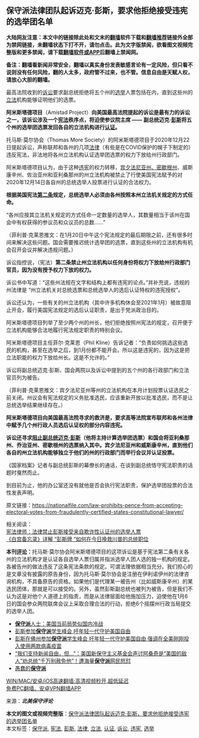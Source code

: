  <h2>保守派法律团队起诉迈克·彭斯，要求他拒绝接受违宪的选举团名单</h2> <p class="notice"><b>大陆网友注意：本文中的链接除此处和文末的<a href="https://github.com/bannedbook/fanqiang" >翻墙</a>软件下载和<a href="https://github.com/killgcd/justmysocks/blob/master/README.md">翻墙推荐</a>链接外全部为禁网链接，未翻墙状态下打不开，请勿点击。此为文字版禁闻，欲看图文视频完整版和更多禁闻，请下载<a href="https://github.com/bannedbook/fanqiang">翻墙软件或APP</a>后翻墙上禁闻网。</p><p>备注：翻墙看新闻非常安全，翻墙以真实身份发表敏感言论有一定风险，但只看不说则没有任何风险，翻的人太多，政府管不过来，也不管。信息自由是天赋人权，请放心大胆的翻墙。</b></p>  <div class="entry"> <p></p> <p></p> <p class="has-medium-font-size">最高法院收到的<a href="https://www.bannedbook.org/bnews/tag/%E8%AF%89%E8%AE%BC/" class="st_tag internal_tag" rel="tag" title="标签 诉讼 下的日志">诉讼</a>要求副总统拒绝将五个州的<a href="https://www.bannedbook.org/bnews/tag/%e9%80%89%e4%b8%be/" class="st_tag internal_tag" rel="tag" title="标签 选举 下的日志">选举</a>人票包括在内，直到这些州的<a href="https://www.bannedbook.org/bnews/tag/%E7%AB%8B%E6%B3%95/" class="st_tag internal_tag" rel="tag" title="标签 立法 下的日志">立法</a>机构能够证明他们的选票。</p> <p><strong>阿米斯塔德项目</strong>（Amistad Project）<strong>向美国最高法院提起的诉讼是最有力的诉讼之一，该诉讼涉及一个<a href="https://www.bannedbook.org/bnews/tag/%e5%ae%aa%e6%b3%95/" class="st_tag internal_tag" rel="tag" title="标签 宪法 下的日志">宪法</a>秩序点，将迫使参议院主席 —— 副总统迈克·<a href="https://www.bannedbook.org/bnews/tag/%e5%bd%ad%e6%96%af/" class="st_tag internal_tag" rel="tag" title="标签 彭斯 下的日志">彭斯</a>将五个州的选举团选票发回各自的立法机构进行<a href="https://www.bannedbook.org/bnews/tag/%E8%AE%A4%E8%AF%81/" class="st_tag internal_tag" rel="tag" title="标签 认证 下的日志">认证</a>。</strong></p> <p>托马斯·莫尔协会（Thomas More Society）的阿米斯塔德项目于2020年12月22日提起诉讼，声称联邦和各州的几项<a href="https://www.bannedbook.org/bnews/tag/%e6%b3%95%e5%be%8b/" class="st_tag internal_tag" rel="tag" title="标签 法律 下的日志">法律</a>（有些是在COVID保护的幌子下制定的）违反宪法，非法地将各州立法机构认证选举团选票的权力下放给州行政部门。</p> <p>阿米斯塔德项目认为，由于这种<a href="https://www.bannedbook.org/bnews/tag/%E8%BF%9D%E5%AE%AA/" class="st_tag internal_tag" rel="tag" title="标签 违宪 下的日志">违宪</a>的权力转移，<a href="https://nationalfile.com/electoral-college-pennsylvania-michigan-legislatures-open-door-for-congress-to-challenge-electors/" data-type="URL" data-id="https://nationalfile.com/electoral-college-pennsylvania-michigan-legislatures-open-door-for-congress-to-challenge-electors/">宾夕法尼亚州、密歇根州</a>、威斯康辛州、佐治亚州和亚利桑那州的州立法机构被禁止了行使美国宪法赋予的对2020年12月14日各自州的总统选举人投票进行认证的合法权力。</p>  <p><strong>根据美国宪法<a href="https://www.archives.gov/founding-docs/constitution-transcript#toc-article-ii-" data-type="URL" data-id="https://www.archives.gov/founding-docs/constitution-transcript#toc-article-ii-">第二条</a>规定，总统选举人必须由各州按照本州立法机关规定的方式任命。</strong></p> <p><span class="has-inline-color">“各州应按其立法机关规定的方式任命一定数量的选举人，其数量相当于该州在国会中有权获得的参议员和众议员的总数……”</span></p> <div class="wp-block-image"> <figure class="aligncenter size-large"></figure> </div> <p>（菲利普·克莱恩推文：<span class="has-inline-color">在1月20日中午这个宪法规定的最后期限之前，还有很多时间来解决这些问题。国会需要推迟统计选举团的选票，直到这些州的立法机构有机会召开会议并解决违规问题。</span>）</p> <p>诉讼指控说，（宪法）<strong>第二条禁止州立法机构以任何身份将权力下放给州行政部门官员，因为没有授予权力下放的权力。</strong></p> <p>诉讼书中写道：“这些州法规在文字和结构上都有违宪的论点。”并补充说，违规的州法律是 “州立法机关对总统选票和总统选举人的选后认证特权的违宪授权”。</p> <p>诉讼还认为，一些有关的州立法机构（其中许多机构休会至2021年1月）被故意阻止开会，履行美国宪法规定的选后认证职责，是出于党派政治目的。</p>  <p>阿米斯塔德项目列举了至少两个州的州长，他们拒绝按照州宪法的规定，召开便于立法机构能够合法地履行宪法规定职责的特别会议。</p> <p>阿米斯塔德项目主任菲尔·克莱恩（Phil Kline）告诉记者：“负责如何挑选这些选民的机构，甚至在选举之后，到1月份都不能开会。所以这是违宪的，因为这是把立法职能的权力下放给州长。这是不允许的。”</p> <p>诉讼将副总统迈克·彭斯、国会两院以及诉讼中提到的五个州的各行政部门和立法官员列为被告。</p> <div class="wp-block-image"> <figure class="aligncenter size-large"></figure> </div> <p>（菲利普·克莱恩推文：<span class="has-inline-color">宾夕法尼亚州等州的立法机构在本月计划投票认证选民之前关闭。州议会有宪法规定的义务批准选民，应该重新开放以批准选民，而不是让总统选举结果继续存在。</span>）</p> <p><strong>阿米斯塔德项目向美国最高法院寻求的救济是，要求高等法院宣布联邦和各州法律中赋予几个州行政人员选后认证权的部分内容违宪。</strong></p> <p><strong>诉讼还寻求<a href="https://nationalfile.com/law-prohibits-pence-from-accepting-electoral-votes-from-fraudulently-certified-states-constitutional-lawyer/" data-type="URL" data-id="https://nationalfile.com/law-prohibits-pence-from-accepting-electoral-votes-from-fraudulently-certified-states-constitutional-lawyer/">阻止副总统迈克·彭斯</a>（他将主持计算选举团选票）和国会将亚利桑那州、乔治亚州、密歇根州的选票纳入其中。宾夕法尼亚州和威斯康辛州，直到他们各自的州立法机构能够独立于他们的州的行政部门而举行会议并认证投票。</strong></p>  <p>《国家档案》记者与副总统彭斯的幕僚长的通话，在谈到副总统恪守宪法职责的话题时戛然而止。</p> <p>到目前为止，他的办公室还没有就他是否会执行宪法职责，保护选举团投票的合法性发表声明。</p> <p class="has-small-font-size">原文链接：<a href="https://nationalfile.com/law-prohibits-pence-from-accepting-electoral-votes-from-fraudulently-certified-states-constitutional-lawyer/">https://nationalfile.com/law-prohibits-pence-from-accepting-electoral-votes-from-fraudulently-certified-states-constitutional-lawyer/</a></p> <p class="has-small-font-size">相关阅读：<br /> <a href="https://www.bannedbook.org/bnews/comments/20201226/1455365.html" data-type="URL" data-id="http://nacr.info/WordPress/index.php/2020/12/21/constitutional-lawyer-law-prohibits-pence-from-accepting-electoral-votes-from-fraudulently-certified-states/">宪法律师：法律禁止彭斯接受来自欺诈性认证州的选举人票</a><br /> <a href="https://www.bannedbook.org/bnews/comments/20201223/1455366.html" data-type="URL" data-id="http://nacr.info/WordPress/index.php/2020/12/23/white-house-memo-details-how-pence-card-can-save-trumps-presidency-on-dec-23/">《白宫备忘录》详解 “彭斯牌 “如何在今日挽救川普的总统职位</a></p> <p class="has-medium-font-size"><span class="has-inline-color"><strong>本刊<span class='wp_keywordlink_affiliate'><a href="https://www.bannedbook.org/bnews/comments/" title="新闻评论" target="_blank">评论</a></span>：</strong>托马斯·莫尔协会阿米斯塔德项目的这项诉讼是基于宪法第二条有关各州的立法机构才是认证各自选举人票归属并指派选举人团人选的独一机构的规定。各被告州的做法违反了这条宪法条款的规定。可谓法理依据相当充分。我们担心的是文章没有披露的原告身份，因为托马斯·莫尔协会是注册在伊利诺伊州的法律咨询机构，不具备原告的资格。如果他们是代理某一被告州（比如威斯康辛州）的某选民团体，那就是可以接受的。另外，虽然彭斯副总统也被列为被告，但是我们不认为这是对他个人道德上的指责，而是从法律层面给他施加压力，迫使他在1月6日的国会参众两院联席会议上采取合理合法的行动，拒绝6个摇摆州行政当局提交的选举人团。</span></p> <ul class='op-related-articles' title='相关阅读'> <li><a href='https://www.bannedbook.org/bnews/cnnews/20201223/1453444.html' target='_blank'><b>保守派</b>人士：美国当前局势似国内冷战</a></li> <li><a href='https://www.bannedbook.org/bnews/taiwannews/20201223/1453431.html' target='_blank'>彭斯参加<b>保守派</b>学生峰会 吁年轻一代守护美国自由</a></li> <li><a href='https://www.bannedbook.org/bnews/bannedvideo/20201223/1453254.html' target='_blank'>彭斯在佛州参加<b>保守派</b>学生峰会 吁年轻一代守护美国自由 强调在全美刚刚投入使用两款病毒疫苗</a></li> <li><a href='https://www.bannedbook.org/bnews/comments/20201220/1451540.html' target='_blank'>“我们支持新闻自由，但…”：美国新保守主义基金会声讨阿桑奇是“美国的敌人”劝总统“千万别赦免他”！遭海量<b>保守派</b>网民怒怼</a></li> <li><a href='https://www.bannedbook.org/bnews/bblog/20201220/1451088.html' target='_blank'>愚蠢的<b>保守派</b></a></li> </ul> <p class="texttj"> <a href="https://github.com/bannedbook/fanqiang/wiki/V2ray%E6%9C%BA%E5%9C%BA" target="_blank">WIN/MAC/安卓/iOS高速翻墙:高清视频秒开,超低延迟</a><br/> <a href="https://github.com/bannedbook/fanqiang/wiki/%E7%A6%81%E9%97%BB%E7%BD%91%E5%AE%89%E5%8D%93%E7%BF%BB%E5%A2%99%E6%96%B0%E9%97%BBAPP" target="_blank">免费PC翻墙、安卓VPN翻墙APP</a></p><p>来源：<em><span class="has-inline-color has-vivid-cyan-blue-color"><strong>北美保守评论</strong></span></em></p> <a name='sharetosocial'></a>       <div><b>本文的图文或视频完整版</b>：<a href='https://www.bannedbook.org/bnews/comments/20201226/1455363.html'>保守派法律团队起诉迈克·彭斯，要求他拒绝接受违宪的选举团名单</a></div>  </div><!--END ENTRY--> <div class="postfooter"> <div>本文标签：<a href="https://www.bannedbook.org/bnews/tag/%E4%BF%9D%E5%AE%88%E6%B4%BE/" rel="tag">保守派</a>, <a href="https://www.bannedbook.org/bnews/tag/%e5%ae%aa%e6%b3%95/" rel="tag">宪法</a>, <a href="https://www.bannedbook.org/bnews/tag/%e5%bd%ad%e6%96%af/" rel="tag">彭斯</a>, <a href="https://www.bannedbook.org/bnews/tag/%e6%b3%95%e5%be%8b/" rel="tag">法律</a>, <a href="https://www.bannedbook.org/bnews/tag/%E7%AB%8B%E6%B3%95/" rel="tag">立法</a>, <a href="https://www.bannedbook.org/bnews/tag/%E8%AE%A4%E8%AF%81/" rel="tag">认证</a>, <a href="https://www.bannedbook.org/bnews/tag/%E8%AF%89%E8%AE%BC/" rel="tag">诉讼</a>, <a href="https://www.bannedbook.org/bnews/tag/%E8%BF%9D%E5%AE%AA/" rel="tag">违宪</a>, <a href="https://www.bannedbook.org/bnews/tag/%e9%80%89%e4%b8%be/" rel="tag">选举</a></div>  </div><!--END POSTFOOTER--> 